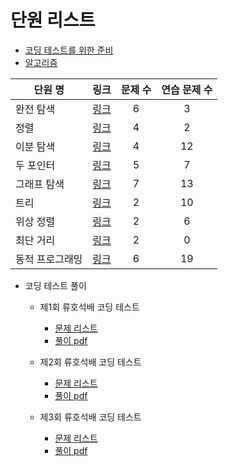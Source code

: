 # 단원 리스트
- [코딩 테스트를 위한 준비](https://github.com/rhs0266/FastCampus/tree/main/%EA%B0%95%EC%9D%98%20%EC%9E%90%EB%A3%8C/01-%EC%BD%94%EB%94%A9%20%ED%85%8C%EC%8A%A4%ED%8A%B8%EB%A5%BC%20%EC%9C%84%ED%95%9C%20%EC%A4%80%EB%B9%84)
- [알고리즘](https://github.com/rhs0266/FastCampus/tree/main/%EA%B0%95%EC%9D%98%20%EC%9E%90%EB%A3%8C/02-%EC%95%8C%EA%B3%A0%EB%A6%AC%EC%A6%98)

|단원 명|링크|문제 수|연습 문제 수|
|---|---:|:---:|:---:|
|완전 탐색|[링크](https://github.com/rhs0266/FastCampus/tree/main/%EA%B0%95%EC%9D%98%20%EC%9E%90%EB%A3%8C/02-%EC%95%8C%EA%B3%A0%EB%A6%AC%EC%A6%98/01~02-%EC%99%84%EC%A0%84%20%ED%83%90%EC%83%89)|6|3|
|정렬|[링크](https://github.com/rhs0266/FastCampus/tree/main/%EA%B0%95%EC%9D%98%20%EC%9E%90%EB%A3%8C/02-%EC%95%8C%EA%B3%A0%EB%A6%AC%EC%A6%98/03~04-%EC%A0%95%EB%A0%AC)|4|2|
|이분 탐색|[링크](https://github.com/rhs0266/FastCampus/tree/main/%EA%B0%95%EC%9D%98%20%EC%9E%90%EB%A3%8C/02-%EC%95%8C%EA%B3%A0%EB%A6%AC%EC%A6%98/05~06-%EC%9D%B4%EB%B6%84%20%ED%83%90%EC%83%89)|4|12|
|두 포인터|[링크](https://github.com/rhs0266/FastCampus/tree/main/%EA%B0%95%EC%9D%98%20%EC%9E%90%EB%A3%8C/02-%EC%95%8C%EA%B3%A0%EB%A6%AC%EC%A6%98/07~08-%EB%91%90%20%ED%8F%AC%EC%9D%B8%ED%84%B0)|5|7|
|그래프 탐색|[링크](https://github.com/rhs0266/FastCampus/tree/main/%EA%B0%95%EC%9D%98%20%EC%9E%90%EB%A3%8C/02-%EC%95%8C%EA%B3%A0%EB%A6%AC%EC%A6%98/09~11-%EA%B7%B8%EB%9E%98%ED%94%84%20%ED%83%90%EC%83%89)|7|13|
|트리|[링크](https://github.com/rhs0266/FastCampus/tree/main/%EA%B0%95%EC%9D%98%20%EC%9E%90%EB%A3%8C/02-%EC%95%8C%EA%B3%A0%EB%A6%AC%EC%A6%98/12-%ED%8A%B8%EB%A6%AC)|2|10|
|위상 정렬|[링크](https://github.com/rhs0266/FastCampus/tree/main/%EA%B0%95%EC%9D%98%20%EC%9E%90%EB%A3%8C/02-%EC%95%8C%EA%B3%A0%EB%A6%AC%EC%A6%98/13-%EC%9C%84%EC%83%81%EC%A0%95%EB%A0%AC)|2|6|
|최단 거리|[링크](https://github.com/rhs0266/FastCampus/tree/main/%EA%B0%95%EC%9D%98%20%EC%9E%90%EB%A3%8C/02-%EC%95%8C%EA%B3%A0%EB%A6%AC%EC%A6%98/14-%EC%B5%9C%EB%8B%A8%EA%B1%B0%EB%A6%AC)|2|0|
|동적 프로그래밍|[링크](https://github.com/rhs0266/FastCampus/tree/main/%EA%B0%95%EC%9D%98%20%EC%9E%90%EB%A3%8C/02-%EC%95%8C%EA%B3%A0%EB%A6%AC%EC%A6%98/15~17-%EB%8F%99%EC%A0%81%20%ED%94%84%EB%A1%9C%EA%B7%B8%EB%9E%98%EB%B0%8D)|6|19|
- 코딩 테스트 풀이

    - 제1회 류호석배 코딩 테스트
    
        - [문제 리스트](https://www.acmicpc.net/category/detail/2338)
        - [풀이 pdf](https://github.com/rhs0266/FastCampus/blob/main/%EA%B0%95%EC%9D%98%20%EC%9E%90%EB%A3%8C/03-%EB%AA%A8%EC%9D%98%20%EC%BD%94%EB%94%A9%ED%85%8C%EC%8A%A4%ED%8A%B8/03-%EC%BD%94%EB%94%A9%ED%85%8C%EC%8A%A4%ED%8A%B8-1.pdf)

    - 제2회 류호석배 코딩 테스트
    
        - [문제 리스트](https://www.acmicpc.net/category/detail/2483)
        - [풀이 pdf](https://github.com/rhs0266/FastCampus/blob/main/%EA%B0%95%EC%9D%98%20%EC%9E%90%EB%A3%8C/03-%EB%AA%A8%EC%9D%98%20%EC%BD%94%EB%94%A9%ED%85%8C%EC%8A%A4%ED%8A%B8/03-%EC%BD%94%EB%94%A9%ED%85%8C%EC%8A%A4%ED%8A%B8-2.pdf)

    - 제3회 류호석배 코딩 테스트
    
        - [문제 리스트](https://www.acmicpc.net/category/detail/2614)
        - [풀이 pdf](https://github.com/rhs0266/FastCampus/blob/main/%EA%B0%95%EC%9D%98%20%EC%9E%90%EB%A3%8C/03-%EB%AA%A8%EC%9D%98%20%EC%BD%94%EB%94%A9%ED%85%8C%EC%8A%A4%ED%8A%B8/03-%EC%BD%94%EB%94%A9%ED%85%8C%EC%8A%A4%ED%8A%B8-3.pdf)
